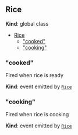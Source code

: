 <a name="Rice"></a>

## Rice
**Kind**: global class  

* [Rice](#Rice)
    * ["cooked"](#Rice+event_cooked)
    * ["cooking"](#Rice+event_cooking)

<a name="Rice+event_cooked"></a>

### "cooked"
Fired when rice is ready

**Kind**: event emitted by [<code>Rice</code>](#Rice)  
<a name="Rice+event_cooking"></a>

### "cooking"
Fired when rice is cooking

**Kind**: event emitted by [<code>Rice</code>](#Rice)  
